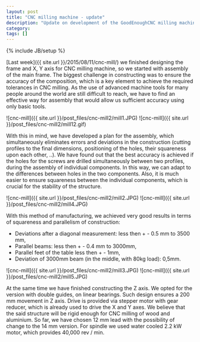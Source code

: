 ```yaml
---
layout: post
title: "CNC milling machine - update"
description: "Update on development of the GoodEnoughCNC milling machine."
category: 
tags: []
---
```

{% include JB/setup %}

[Last week]({{ site.url }}/2015/08/11/cnc-mill/) we finished designing the frame and X, Y axis for CNC milling machine, so we started with assembly of the main frame. The biggest challenge in constructing was to ensure the accuracy of the composition, which is a key element to achieve the required tolerances in CNC milling. As the use of advanced machine tools for many people around the world are still difficult to reach, we have to find an effective way for assembly that would allow us sufficient accuracy using only basic tools.

![cnc-mill]({{ site.url }}/post_files/cnc-mill2/mill1.JPG)
![cnc-mill]({{ site.url }}/post_files/cnc-mill2/mill12.gif)

With this in mind, we have developed a plan for the assembly, which simultaneously eliminates errors and deviations in the construction (cutting profiles to the final dimensions, positioning of the holes, their squareness upon each other, ..). We have found out that the best accuracy is achieved if the holes for the screws are drilled simultaneously between two profiles, during the assembly of individual components.  In this way, we can adapt to the differences between holes in the two components. Also, it is much easier to ensure squareness between the individual components, which is crucial for the stability of the structure.

![cnc-mill]({{ site.url }}/post_files/cnc-mill2/mill2.JPG)
![cnc-mill]({{ site.url }}/post_files/cnc-mill2/mill4.JPG)

With this method of manufacturing, we achieved very good results in terms of squareness and parallelism of construction:
- Deviations after a diagonal measurement: less then + - 0.5 mm to 3500 mm,
- Parallel beams: less then + - 0.4 mm to 3000mm,
- Parallel feet of the table less then + - 1mm,
- Deviation of 3000mm beam (in the middle, with 80kg load): 0,5mm.

![cnc-mill]({{ site.url }}/post_files/cnc-mill2/mill3.JPG)
![cnc-mill]({{ site.url }}/post_files/cnc-mill2/mill5.JPG)

At the same time we have finished constructing the Z axis. We opted for the version with double guides, on linear bearings. Such design ensures a 200 mm movement in Z axis. Drive is provided via stepper motor with gear reducer, which is already used to drive the X and Y axes. We believe that the said structure will be rigid enough for CNC milling of wood and aluminium. So far, we have chosen 12 mm lead with the possibility of change to the 14 mm version. For spindle we used water cooled 2.2 kW motor, which provides 40,000 rev / min.








